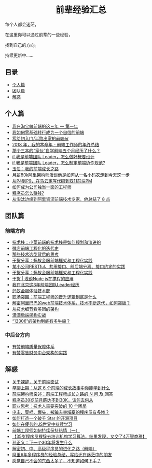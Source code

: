 <h1 align="center">前辈经验汇总</h1>

每个人都会迷茫，

在这里你可以通过前辈的一些经验，

找到自己的方向。

持续更新中……


## 目录

* [个人篇](#个人篇)
* [团队篇](#团队篇)
* [解惑](#解惑)


## 个人篇
* [我在淘宝做前端的这三年 — 第一年](https://juejin.im/post/5c74d4b9e51d4512c37ea03b)
* [我如何零基础转行成为一个自信的前端](https://juejin.im/post/5c75d34851882564965edb23)
* [写给初入门/半路出家的前端er](https://juejin.im/post/5cb4b881f265da0374186fd9)
* [2018 年，我的本命年 - 前端工作师的年终总结](https://github.com/biaochenxuying/blog/issues/19)
* [那个三本的“家伙”自学前端五个月经历了什么？](https://juejin.im/post/5d5bf4dd51882554a13f850a)
* [if 我是前端团队 Leader，怎么做好概要设计](https://juejin.im/post/5d71cec6e51d4561b674c4d0)
* [if 我是前端团队 Leader，怎么制定前端协作规范?](https://juejin.im/post/5d3a7134f265da1b5d57f1ed)
* [玉伯：我的前端成长之路](https://mp.weixin.qq.com/s/3ORJ6AArKKCqvseV163Upg)
* [月薪80k阿里架构师漫谈他是如何从一名小码农走到今天这一步](https://www.toutiao.com/a6756774125286457864)
* [从P4到P9，在马云家写代码到双11前端PM](https://www.toutiao.com/a6759408674239676931)
* [如何成为公司独当一面的工程师](https://juejin.im/post/5dd4cc71f265da0bca7899cf)
* [程序员怎么赚钱?](https://www.zhihu.com/question/352477026/answer/871265211)
* [从淘汰边缘到阿里资深前端技术专家，他总结了 8 点](https://mp.weixin.qq.com/s/duMf_OsUpj83VoUwHPoVQA)


## 团队篇

### 前端方向
* [技术栈：小菜前端的技术栈是如何规划和演进的](https://juejin.im/post/5c99c17df265da6129788ae2)
* [微店前端工程化的迭代史](https://juejin.im/post/5d4cee556fb9a06b30702eda)
* [那些技术选型背后的思考](https://www.infoq.cn/article/X5pY_PyBX1T5Vay0wOfJ)
* [干货分享：蚂蚁金服前端框架和工程化实践](https://mp.weixin.qq.com/s/C629e_uEWv9ZfxtYGvFxMg)
* [某小公司RESTful、共用接口、前后端分离、接口约定的实践](https://juejin.im/post/59eafab36fb9a045076eccc3)
* [干货分享：蚂蚁金服前端框架和工程化实践](https://mp.weixin.qq.com/s/C629e_uEWv9ZfxtYGvFxMg)
* [干货 | 浅谈Node.js在携程的应用](https://mp.weixin.qq.com/s/0tcpVTldQHTcYpmhCqXizA)
* [我在北京这3年前端团队Leader经历](https://juejin.im/post/5d78a9ecf265da03c128c47f)
* [蚂蚁金服体验技术部](https://www.yuque.com/afx/about)
* [职场突围：前端工程师的晋升逻辑到底是什么](https://zhuanlan.zhihu.com/p/83203422)
* [解密阿里巴巴的web前端技术体系，技术不断迭代，如何突破？](https://www.toutiao.com/a6752123820376588808)
* [从技术细节看美团的架构](https://www.toutiao.com/a6748669354352574988)
* [滴滴后端架构实战](https://www.toutiao.com/a6755393930998579725)
* [“12306”的架构到底有多牛逼？](https://mp.weixin.qq.com/s/oqjbW4ylAwVm5iUWsuJiEQ)

### 中后台方向
* [有赞前端质量保障体系](https://juejin.im/post/5d24096ee51d454d1d6285a1)
* [有赞零售财务中台架构的实践](https://www.toutiao.com/a6723064994306458123)

## 解惑

* [关于裸辞，关于前端面试](https://juejin.im/post/5cf3365ff265da1b9612ec78)
* [早聊上期：从这 6 个前端的成长故事中你能学到什么](https://mp.weixin.qq.com/s/2SrfnmjsF7gCRmwiKm_u5w)
* [前端架构师亲述：前端工程师成长之路的 N 问 及 回答 ](https://github.com/biaochenxuying/blog/issues/33)
* [程序员30岁前月薪达不到30K，该何去何从](https://segmentfault.com/a/1190000018224157)
* [职业思考：技术人需要突破的 10 个困局](https://mp.weixin.qq.com/s/6TPo76QoBrUQadFNmDbSzg)
* [电击、警棍、爆头，被骗去柬埔寨的程序员有多惨？](https://mp.weixin.qq.com/s/HML11GgMZemtf_3mqdyQbA)
* [如何打造一个破千 Star 的开源项目](https://mp.weixin.qq.com/s/gdvgHjPxjd2I6X4uWF56QQ)
* [如何在疲劳的JS世界中持续学习](https://juejin.im/post/5ae97bd05188256719521ae0)
* [前端工程师如何持续保持热情（一）](https://juejin.im/post/5d6419dee51d4561eb0b26af)
* [【35岁程序员裸辞去培训机构学习算法，结果发现，又交了4万智商税】](https://m.toutiaocdn.com/a6731318989785399822)
* [孙正义：下一个30年将发生什么](https://m.toutiaocdn.net/a6728971898190823950)
* [解密初、中、高级程序员的进化之路（前端）](https://juejin.im/post/5d3a6d9e51882570d50f5566)
* [阿里6年多程序员的经验总结，写给还在迷茫中的朋友](https://www.toutiao.com/a6735313188658610702)
* [感觉自己不会的东西太多了，不知道如何下手？](https://juejin.im/post/5da3d6a16fb9a04dfd26728f)

